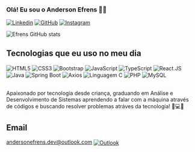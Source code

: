  ### Olá! Eu sou o Anderson Efrens 🖐🏽

[![Linkedin](https://img.shields.io/badge/LinkedIn-0077B5?style=for-the-badge&logo=linkedin&logoColor=white)](https://www.linkedin.com/in/anderson-efrens/)
[![GitHub](https://img.shields.io/badge/GitHub-100000?style=for-the-badge&logo=github&logoColor=white)](https://github.com/devefrens)
[![Instagram](https://img.shields.io/badge/Instagram-E4405F?style=for-the-badge&logo=instagram&logoColor=white)](https://www.instagram.com/anderson_efrens/)

![Efrens GitHub stats](https://github-readme-stats.vercel.app/api?username=devefrens&show_icons=true&theme=dracula)

## Tecnologias que eu uso no meu dia

<div style="display: inline_block">
    <img align="center" alt="HTML5" src="https://img.shields.io/badge/HTML5-E34F26?style=for-the-badge&logo=html5&logoColor=white"/>
    <img align="center" alt="CSS3" src="https://img.shields.io/badge/CSS3-1572B6?style=for-the-badge&logo=css3&logoColor=white" />
    <img align="center" alt="Bootstrap" src="https://img.shields.io/badge/Bootstrap-563D7C?style=for-the-badge&logo=bootstrap&logoColor=white" />
    <img align="center" alt="JavaScript" src="https://img.shields.io/badge/JavaScript-323330?style=for-the-badge&logo=javascript&logoColor=F7DF1E" />
    <img align="center" alt="TypeScript" src="https://img.shields.io/badge/TypeScript-007ACC?style=for-the-badge&logo=typescript&logoColor=white" />
    <img align="center" alt="React.JS" src="https://img.shields.io/badge/React-20232A?style=for-the-badge&logo=react&logoColor=61DAFB" /></br>
    <img align="center" alt="Java" src="https://img.shields.io/badge/Java-ED8B00?style=for-the-badge&logo=openjdk&logoColor=white" />  
    <img align="center" alt="Spring Boot" src="https://img.shields.io/badge/Spring%20Boot-6DB33F?style=for-the-badge&logo=springboot&logoColor=white" />
    <img align="center" alt="Axios" src="https://img.shields.io/badge/Axios-5A29E4?style=for-the-badge&logo=axios&logoColor=white" />
    <img align="center" alt="Linguagem C" src="https://img.shields.io/badge/C-00599C?style=for-the-badge&logo=c&logoColor=white" /> 
    <img align="center" alt="PHP" src="https://img.shields.io/badge/PHP-777BB4?style=for-the-badge&logo=php&logoColor=white" />
    <img align="center" alt="MySQL" src="https://img.shields.io/badge/MySQL-005C84?style=for-the-badge&logo=mysql&logoColor=white" />
</div></br>

Apaixonado por tecnologia desde criança, graduando em Análise e Desenvolvimento de Sistemas aprendendo a falar com a máquina através de códigos e buscando resolver problemas atráves da tecnologia! 🚀💻💜

## Email
  
andersonefrens.dev@outlook.com
<a href="mailto:andersonefrens.dev@outlook.com" title="Enviar e-mail">
  <img align="center" alt="Outlook" src="https://img.shields.io/badge/Microsoft_Outlook-0078D4?style=for-the-badge&logo=microsoft-outlook&logoColor=white"/>
</a>
